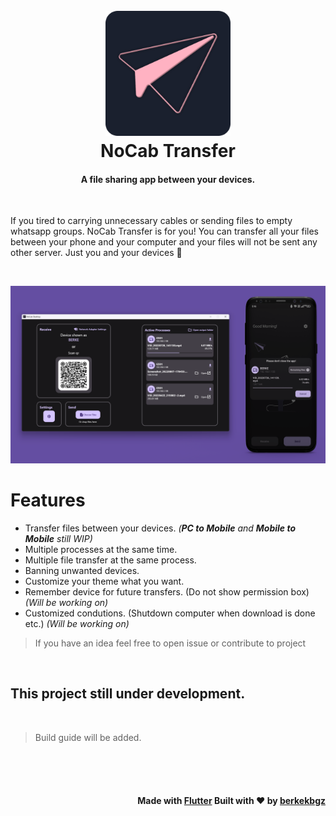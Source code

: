 <h1 align="center">
  <br>
  <img src="./icon.png" alt="NoCab Transfer" width="200"></a>
  <br>
    NoCab Transfer
  <br>
</h1>

<h4 align="center">A file sharing app between your devices.</h4>
<br/>

If you tired to carrying unnecessary cables or sending files to empty whatsapp groups. NoCab Transfer is for you! You can transfer all your files between your phone and your computer and your files will not be sent any other server. Just you and your devices 🤫

<br/>
<p align="center">
  <img src="./application.png" alt="Logo">
</p>


# Features

- Transfer files between your devices. _(**PC to Mobile** and **Mobile to Mobile** still WIP)_
- Multiple processes at the same time.
- Multiple file transfer at the same process.
- Banning unwanted devices.
- Customize your theme what you want.
- Remember device for future transfers. (Do not show permission box) _(Will be working on)_
- Customized condutions. (Shutdown computer when download is done etc.) _(Will be working on)_
> If you have an idea feel free to open issue or contribute to project


<br/>

## This project still under development. 

<br/>

> Build guide will be added.

<br/>
<br/>
<br/>


<h4 align="right">Made with <a href="https://flutter.dev/">Flutter</a> Built with ❤️ by <a href="https://github.com/berkekbgz">berkekbgz</a></h4>

